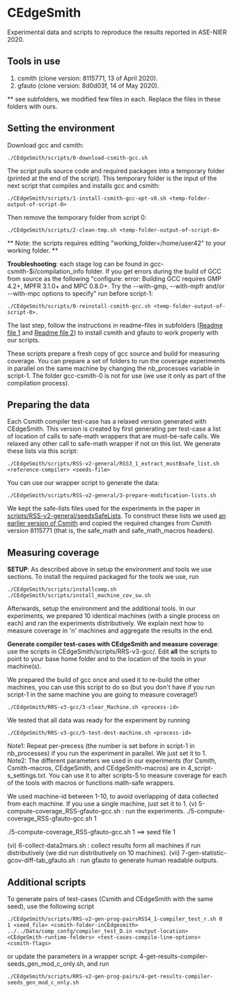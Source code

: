 # CEdgeSmith

Experimental data and scripts to reproduce the results reported in ASE-NIER 2020.

Tools in use
------------
1. csmith (clone version: 8115771, 13 of April 2020).
2. gfauto (clone version: 8d0d03f, 14 of May 2020).

** see subfolders, we modified few files in each. Replace the files in these folders with ours.

Setting the environment
-----------------------

Download gcc and csmith:
```
./CEdgeSmith/scripts/0-download-csmith-gcc.sh
```
The script pulls source code and required packages into a temporary folder (printed at the end of the script). This temporary folder is the input of the next script that compiles and installs gcc and csmith:
```
./CEdgeSmith/scripts/1-install-csmith-gcc-opt-v0.sh <temp-folder-output-of-script-0>
```
Then remove the temporary folder from script 0:
```
./CEdgeSmith/scripts/2-clean-tmp.sh <temp-folder-output-of-script-0>
```
** Note: the scripts requires editing "working_folder=/home/user42" to your working folder. **

**Troubleshooting**: each stage log can be found in gcc-csmith-$i/compilation_info folder.
If you get errors during the build of GCC from source as the following
"configure: error: Building GCC requires GMP 4.2+, MPFR 3.1.0+ and MPC 0.8.0+.
 Try the --with-gmp, --with-mpfr and/or --with-mpc options to specify"
run before script-1:
```
./CEdgeSmith/scripts/0-reinstall-csmith-gcc.sh <temp-folder-output-of-script-0>.
```
The last step, follow the instructions in readme-files in subfolders ([Readme file 1](https://github.com/karineek/CEdgeSmith/blob/master/csmith/README.md) and [Readme file 2](https://github.com/karineek/CEdgeSmith/blob/master/gfauto/README.md)) to install csmith and gfauto to work properly with our scripts.

These scripts prepare a fresh copy of gcc source and build for measuring coverage. You can prepare a set of folders to run the coverage experiments in parallel on the same machine by changing the nb_processes variable in script-1. The folder gcc-csmith-0 is not for use (we use it only as part of the compilation process).

Preparing the data
------------------
Each Csmith compiler test-case has a relaxed version generated with CEdgeSmith. This version is created by first generating per test-case a list of location of calls to safe-math wrappers that are must-be-safe calls. We relaxed any other call to safe-math wrapper if not on this list. We generate these lists via this script:
```
./CEdgeSmith/scripts/RSS-v2-general/RSS3_1_extract_mustBsafe_list.sh <reference-compiler> <seeds-file>
```
You can use our wrapper script to generate the data:
```
./CEdgeSmith/scripts/RSS-v2-general/3-prepare-modification-lists.sh
```
We kept the safe-lists files used for the experiments in the paper in [scripts/RSS-v2-general/seedsSafeLists](https://github.com/karineek/CEdgeSmith/tree/master/scripts/RSS-v2-general/seedsSafeLists). To construct these lists we used [an earlier version of Csmith](https://github.com/karineek/CEdgeSmith/blob/master/scripts/csmith_version_gen_seeds.txt) and copied the required changes from Csmith version 8115771 (that is, the safe_math and safe_math_macros headers). 

Measuring coverage 
------------------
**SETUP**: As described above in setup the environment and tools we use sections. 
To install the required packaged for the tools we use, run
```
./CEdgeSmith/scripts/installcomp.sh
./CEdgeSmith/scripts/install_machine_cov_sw.sh
```
Afterwards, setup the environment and the additional tools. In our experiments, we prepared 10 identical machines (with a single process on each) and ran the experiments distributively. We explain next how to measure coverage in 'n' machines and aggregate the results in the end.

**Generate compiler test-cases with CEdgeSmith and measure coverage**: use the scripts in CEdgeSmith/scripts/RRS-v3-gcc/. Edit **all** the scripts to point to your base home folder and to the location of the tools in your machine(s).

We prepared the build of gcc once and used it to re-build the other machines, you can use this script to do so (but you don't have if you run script-1 in the same machine you are going to measure coverage!)
```
./CEdgeSmith/RRS-v3-gcc/3-clear_Machine.sh <process-id>
```
We tested that all data was ready for the experiment by running 
```
./CEdgeSmith/RRS-v3-gcc/5-test-dest-machine.sh <process-id> 
```
Note1: Repeat per-precess (the number is set before in script-1 in nb_processes) if you run the experiment in parallel. We just set it to 1.
Note2: The different parameters we used in our experiments (for Csmith, Csmith-macros, CEdgeSmith, and CEdgeSmith-macros) are in 4_script-s_settings.txt. You can use it to alter scripts-5 to measure coverage for each of the tools with macros or functions math-safe wrappers. 

We used machine-id between 1-10, to avoid overlapping of data collected from each machine. If you use a single machine, just set it to 1.
   (v) 5-compute-coverage_RSS-gfauto-gcc.sh : run the experiments.
   ./5-compute-coverage_RSS-gfauto-gcc.sh 1
   
   ./5-compute-coverage_RSS-gfauto-gcc.sh 1 ==> seed file 1
   
(vi) 6-collect-data2mars.sh : collect results form all machines if run distributively (we did run distributively on 10 machines).
 (vii) 7-gen-statistic-gcov-diff-tab_gfauto.sh : run gfauto to generate human readable outputs.

 
Additional scripts
------------------
To generate pairs of test-cases (Csmith and CEdgeSmith with the same seed), use the following script
```
./CEdgeSmith/scripts/RRS-v2-gen-prog-pairsRSS4_1-compiler_test_r.sh 0 1 <seed_file> <csmith-folder-inCEdgesmith> ../../Data/comp_confg/compiler_test_D.in <output-location> <CEdgeSmith-runtime-folders> <test-cases-compile-line-options> <csmith-flags>
``` 
or update the parameters in a wrapper script: 4-get-results-compiler-seeds_gen_mod_c_only.sh, and run
```
./CEdgeSmith/scripts/RRS-v2-gen-prog-pairs/4-get-results-compiler-seeds_gen_mod_c_only.sh
```
